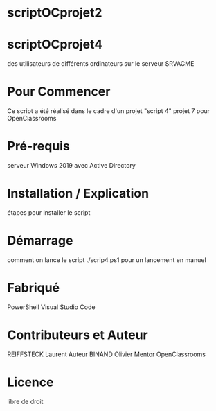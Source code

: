 # scriptOCprojet2
# scriptOCprojet4
 des utilisateurs de différents ordinateurs sur le serveur SRVACME 

# Pour Commencer
Ce script a été réalisé dans le cadre d'un projet "script 4" projet 7 pour OpenClassrooms

# Pré-requis
serveur Windows 2019 avec Active Directory

# Installation / Explication 
étapes pour installer le script

# Démarrage
comment on lance le script
./scrip4.ps1 pour un lancement en manuel

# Fabriqué 
PowerShell
Visual Studio Code

# Contributeurs et Auteur
REIFFSTECK Laurent Auteur 
BINAND Olivier Mentor OpenClassrooms

# Licence
libre de droit
